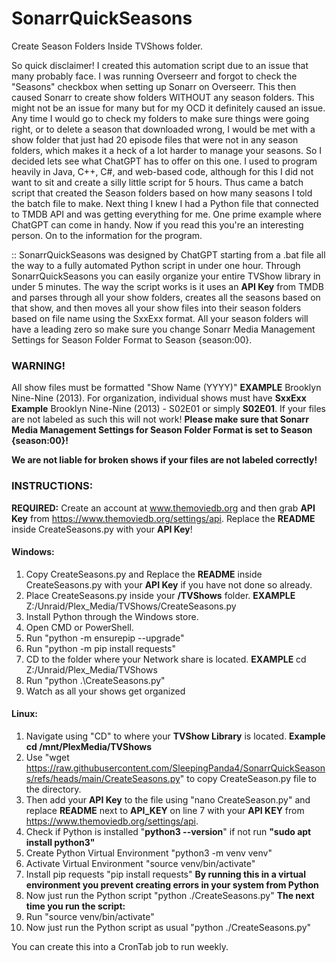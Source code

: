 # SonarrQuickSeasons
Create Season Folders Inside TVShows folder.


So quick disclaimer! I created this automation script due to an issue that many probably face. I was running Overseerr and forgot to check the "Seasons" checkbox when setting up Sonarr on Overseerr. This then caused Sonarr to create show folders WITHOUT any season folders. This might not be an issue for many but for my OCD it definitely caused an issue. Any time I would go to check my folders to make sure things were going right, or to delete a season that downloaded wrong, I would be met with a show folder that just had 20 episode files that were not in any season folders, which makes it a heck of a lot harder to manage your seasons. So I decided lets see what ChatGPT has to offer on this one. I used to program heavily in Java, C++, C#, and web-based code, although for this I did not want to sit and create a silly little script for 5 hours. Thus came a batch script that created the Season folders based on how many seasons I told the batch file to make. Next thing I knew I had a Python file that connected to TMDB API and was getting everything for me. One prime example where ChatGPT can come in handy. Now if you read this you're an interesting person. On to the information for the program.

::
SonarrQuickSeasons was designed by ChatGPT starting from a .bat file all the way to a fully automated Python script in under one hour. Through SonarrQuickSeasons you can easily organize your entire TVShow library in under 5 minutes. The way the script works is it uses an **API Key** from TMDB and parses through all your show folders, creates all the seasons based on that show, and then moves all your show files into their season folders based on file name using the SxxExx format. All your season folders will have a leading zero so make sure you change Sonarr Media Management Settings for Season Folder Format to Season {season:00}.

### WARNING!
All show files must be formatted "Show Name (YYYY)" **EXAMPLE** Brooklyn Nine-Nine (2013). For organization, individual shows must have **SxxExx** **Example** Brooklyn Nine-Nine (2013) - S02E01 or simply **S02E01**. If your files are not labeled as such this will not work! **Please make sure that Sonarr Media Management Settings for Season Folder Format is set to Season {season:00}!**

**We are not liable for broken shows if your files are not labeled correctly!**


### INSTRUCTIONS:
**REQUIRED:**
Create an account at www.themoviedb.org and then grab **API Key** from https://www.themoviedb.org/settings/api. Replace the **README** inside CreateSeasons.py with your **API Key**!

#### Windows:
1. Copy CreateSeasons.py and Replace the **README** inside CreateSeasons.py with your **API Key** if you have not done so already.
2. Place CreateSeasons.py inside your **/TVShows** folder. **EXAMPLE** Z:/Unraid/Plex_Media/TVShows/CreateSeasons.py
3. Install Python through the Windows store.
4. Open CMD or PowerShell.
5. Run "python -m ensurepip --upgrade"
6. Run "python -m pip install requests"
7. CD to the folder where your Network share is located. **EXAMPLE** cd Z:/Unraid/Plex_Media/TVShows
8. Run "python .\CreateSeasons.py"
9. Watch as all your shows get organized

#### Linux:
1. Navigate using "CD" to where your **TVShow Library** is located. **Example cd /mnt/PlexMedia/TVShows**
2. Use "wget https://raw.githubusercontent.com/SleepingPanda4/SonarrQuickSeasons/refs/heads/main/CreateSeasons.py" to copy CreateSeason.py file to the directory.
3. Then add your **API Key** to the file using "nano CreateSeason.py" and replace **README** next to **API_KEY** on line 7 with your **API KEY** from https://www.themoviedb.org/settings/api.
4. Check if Python is installed "**python3 --version**" if not run **"sudo apt install python3"**
5. Create Python Virtual Environment "python3 -m venv venv"
6. Activate Virtual Environment "source venv/bin/activate"
7. Install pip requests "pip install requests"
**By running this in a virtual environment you prevent creating errors in your system from Python**
8. Now just run the Python script "python ./CreateSeasons.py"
**The next time you run the script:**
1. Run "source venv/bin/activate"
2. Now just run the Python script as usual "python ./CreateSeasons.py"


You can create this into a CronTab job to run weekly.

